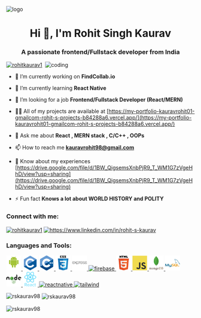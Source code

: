 ![logo](https://github.com/rsKaurav98/rsKaurav98/blob/main/a-photo-of-a-hypothetical-room-where-a-software-de-upscaled%20(2).png)
<h1 align="center">Hi 👋, I'm Rohit Singh Kaurav</h1>
<h3 align="center">A passionate frontend/Fullstack developer from India</h3>

<img align="right" alt="coding" width="400" src="https://images.squarespace-cdn.com/content/v1/5769fc401b631bab1addb2ab/1541580611624-TE64QGKRJG8SWAIUS7NS/ke17ZwdGBToddI8pDm48kPoswlzjSVMM-SxOp7CV59BZw-zPPgdn4jUwVcJE1ZvWQUxwkmyExglNqGp0IvTJZamWLI2zvYWH8K3-s_4yszcp2ryTI0HqTOaaUohrI8PI6FXy8c9PWtBlqAVlUS5izpdcIXDZqDYvprRqZ29Pw0o/coding-freak.gif">

<p align="left"> <a href="https://twitter.com/rohitkaurav1" target="blank"><img src="https://img.shields.io/twitter/follow/rohitkaurav1?logo=twitter&style=for-the-badge" alt="rohitkaurav1" /></a> </p>

- 🔭 I’m currently working on **FindCollab.io**

- 🌱 I’m currently learning **React Native**

- 👯 I’m looking for a job **Frontend/Fullstack Developer (React/MERN)**

- 👨‍💻 All of my projects are available at [https://my-portfolio-kauravrohit01-gmailcom-rohit-s-projects-b84288a6.vercel.app/](https://my-portfolio-kauravrohit01-gmailcom-rohit-s-projects-b84288a6.vercel.app/)

- 💬 Ask me about **React , MERN stack , C/C++ , OOPs**

- 📫 How to reach me **kauravrohit98@gmail.com**

- 📄 Know about my experiences [https://drive.google.com/file/d/1BW_QigsemsXnbPjR9_T_WM1G7zVgeHhD/view?usp=sharing](https://drive.google.com/file/d/1BW_QigsemsXnbPjR9_T_WM1G7zVgeHhD/view?usp=sharing)

- ⚡ Fun fact **Knows a lot about WORLD HISTORY and POLITY**

<h3 align="left">Connect with me:</h3>
<p align="left">
<a href="https://twitter.com/rohitkaurav1" target="blank"><img align="center" src="https://raw.githubusercontent.com/rahuldkjain/github-profile-readme-generator/master/src/images/icons/Social/twitter.svg" alt="rohitkaurav1" height="30" width="40" /></a>
<a href="https://linkedin.com/in/https://www.linkedin.com/in/rohit-s-kaurav" target="blank"><img align="center" src="https://raw.githubusercontent.com/rahuldkjain/github-profile-readme-generator/master/src/images/icons/Social/linked-in-alt.svg" alt="https://www.linkedin.com/in/rohit-s-kaurav" height="30" width="40" /></a>
</p>

<h3 align="left">Languages and Tools:</h3>
<p align="left"> <a href="https://developer.android.com" target="_blank" rel="noreferrer"> <img src="https://raw.githubusercontent.com/devicons/devicon/master/icons/android/android-original-wordmark.svg" alt="android" width="40" height="40"/> </a> <a href="https://www.cprogramming.com/" target="_blank" rel="noreferrer"> <img src="https://raw.githubusercontent.com/devicons/devicon/master/icons/c/c-original.svg" alt="c" width="40" height="40"/> </a> <a href="https://www.w3schools.com/cpp/" target="_blank" rel="noreferrer"> <img src="https://raw.githubusercontent.com/devicons/devicon/master/icons/cplusplus/cplusplus-original.svg" alt="cplusplus" width="40" height="40"/> </a> <a href="https://www.w3schools.com/css/" target="_blank" rel="noreferrer"> <img src="https://raw.githubusercontent.com/devicons/devicon/master/icons/css3/css3-original-wordmark.svg" alt="css3" width="40" height="40"/> </a> <a href="https://expressjs.com" target="_blank" rel="noreferrer"> <img src="https://raw.githubusercontent.com/devicons/devicon/master/icons/express/express-original-wordmark.svg" alt="express" width="40" height="40"/> </a> <a href="https://firebase.google.com/" target="_blank" rel="noreferrer"> <img src="https://www.vectorlogo.zone/logos/firebase/firebase-icon.svg" alt="firebase" width="40" height="40"/> </a> <a href="https://www.w3.org/html/" target="_blank" rel="noreferrer"> <img src="https://raw.githubusercontent.com/devicons/devicon/master/icons/html5/html5-original-wordmark.svg" alt="html5" width="40" height="40"/> </a> <a href="https://developer.mozilla.org/en-US/docs/Web/JavaScript" target="_blank" rel="noreferrer"> <img src="https://raw.githubusercontent.com/devicons/devicon/master/icons/javascript/javascript-original.svg" alt="javascript" width="40" height="40"/> </a> <a href="https://www.mongodb.com/" target="_blank" rel="noreferrer"> <img src="https://raw.githubusercontent.com/devicons/devicon/master/icons/mongodb/mongodb-original-wordmark.svg" alt="mongodb" width="40" height="40"/> </a> <a href="https://www.mysql.com/" target="_blank" rel="noreferrer"> <img src="https://raw.githubusercontent.com/devicons/devicon/master/icons/mysql/mysql-original-wordmark.svg" alt="mysql" width="40" height="40"/> </a> <a href="https://nodejs.org" target="_blank" rel="noreferrer"> <img src="https://raw.githubusercontent.com/devicons/devicon/master/icons/nodejs/nodejs-original-wordmark.svg" alt="nodejs" width="40" height="40"/> </a> <a href="https://reactjs.org/" target="_blank" rel="noreferrer"> <img src="https://raw.githubusercontent.com/devicons/devicon/master/icons/react/react-original-wordmark.svg" alt="react" width="40" height="40"/> </a> <a href="https://reactnative.dev/" target="_blank" rel="noreferrer"> <img src="https://reactnative.dev/img/header_logo.svg" alt="reactnative" width="40" height="40"/> </a> <a href="https://tailwindcss.com/" target="_blank" rel="noreferrer"> <img src="https://www.vectorlogo.zone/logos/tailwindcss/tailwindcss-icon.svg" alt="tailwind" width="40" height="40"/> </a> </p>

<p><img align="left" src="https://github-readme-stats.vercel.app/api/top-langs?username=rskaurav98&show_icons=true&locale=en&layout=compact" alt="rskaurav98" /></p>

<p>&nbsp;<img align="center" src="https://github-readme-stats.vercel.app/api?username=rskaurav98&show_icons=true&locale=en" alt="rskaurav98" /></p>

<p><img align="center" src="https://github-readme-streak-stats.herokuapp.com/?user=rskaurav98&" alt="rskaurav98" /></p>
